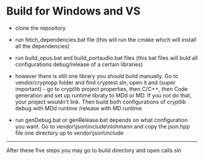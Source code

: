 # Build for Windows and VS
* clone the repository


* run fetch_dependencies.bat file
(this will run the cmake which will install all the dependencies)


* run build_opus.bat and build_portaudio.bat files
(this bat files will buld all configurations debug/release of a certain libraries)


* however there is still one library you should build manually. Go to vendor/cryptopp folder and find cryptest.sln, open it and (super important) - go to cryptlib project properties, then  C/C++, then Code generation and set up runtime libraty to MDd or MD. If you not do that, your project wouldn't link. Then build both configurations of cryptlib debug with MDd runtime /release with MD runtime 


* run genDebug.bat or genRelease.bat depends on what configuration you want. Go to vendor\json\include\nlohmann and copy the json.hpp file one directory up to vendor\json\include


---
After these five steps you may go to build directory and open calls.sln